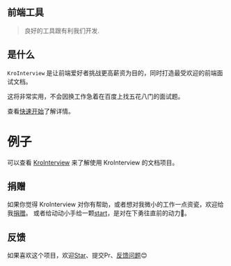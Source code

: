 ## 前端工具

> 良好的工具跟有利我们开发.

## 是什么

`KroInterview` 是让前端爱好者挑战更高薪资为目的，同时打造最受欢迎的前端面试文档。

这将非常实用，不会因换工作急着在百度上找五花八门的面试题。

查看[快速开始](Interview.md)了解详情。

# 例子

可以查看 [KroInterview](https://github.com/kuhami/KroInterview) 来了解使用 KroInterview 的文档项目。

## 捐赠

如果你觉得 KroInterview 对你有帮助，或者想对我微小的工作一点资瓷，欢迎给我[捐赠](https://kuhami.github.io/KroInterview/donate.html)。
或者给动动小手给一颗[start](https://github.com/kuhami/KroInterview)，是对在下勇往直前的动力💪。

## 反馈
如果喜欢这个项目，欢迎[Star](https://github.com/kuhami/KroInterview)、提交Pr、[反馈问题](https://github.com/kuhami/KroInterview/issues)😊